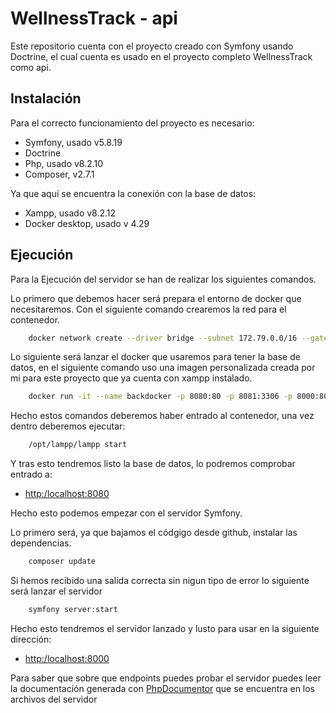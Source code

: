 # WellnessTrack - api

Este repositorio cuenta con el proyecto creado con Symfony usando Doctrine, el cual cuenta es usado en el proyecto completo WellnessTrack como api.

## Instalación

Para el correcto funcionamiento del proyecto es necesario:

- Symfony, usado v5.8.19
- Doctrine
- Php, usado v8.2.10
- Composer, v2.7.1

Ya que aquí se encuentra la conexión con la base de datos:

- Xampp, usado v8.2.12
- Docker desktop, usado v 4.29

## Ejecución

Para la Ejecución del servidor se han de realizar los siguientes comandos.

Lo primero que debemos hacer será prepara el entorno de docker que necesitaremos.
Con el siguiente comando crearemos la red para el contenedor.

```bash
    docker network create --driver bridge --subnet 172.79.0.0/16 --gateway 172.79.0.1 redDocker
```

Lo siguiente será lanzar el docker que usaremos para tener la base de datos, en el siguiente comando uso una imagen personalizada creada por mi para este proyecto que ya cuenta con xampp instalado.

```bash
    docker run -it --name backdocker -p 8080:80 -p 8081:3306 -p 8000:8000 --ip 172.79.0.3 --network red1 -v ../WellnessTrack-api:/home/docker hehedaniel/backcompleto:backfuncional
```

Hecho estos comandos deberemos haber entrado al contenedor, una vez dentro deberemos ejecutar:

```bash
    /opt/lampp/lampp start
```

Y tras esto tendremos listo la base de datos, lo podremos comprobar entrado a:

- [http:/localhost:8080](http:/localhost:8080)

Hecho esto podemos empezar con el servidor Symfony.

Lo primero será, ya que bajamos el códgigo desde github, instalar las dependencias.

```bash
    composer update
```

Si hemos recibido una salida correcta sin nigun tipo de error lo siguiente será lanzar el servidor

```bash
    symfony server:start
```

Hecho esto tendremos el servidor lanzado y lusto para usar en la siguiente dirección:

- [http:/localhost:8000](http:/localhost:8000)

Para saber que sobre que endpoints puedes probar el servidor puedes leer la documentación generada con [PhpDocumentor](https://www.phpdoc.org) que se encuentra en los archivos del servidor
